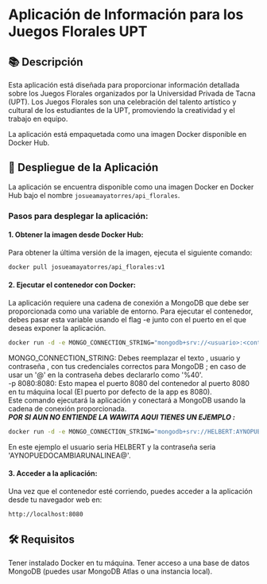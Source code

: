 # Aplicación de Información para los Juegos Florales UPT

## 📚 Descripción
Esta aplicación está diseñada para proporcionar información detallada sobre los Juegos Florales organizados por la Universidad Privada de Tacna (UPT). Los Juegos Florales son una celebración del talento artístico y cultural de los estudiantes de la UPT, promoviendo la creatividad y el trabajo en equipo.

La aplicación está empaquetada como una imagen Docker disponible en Docker Hub.

## 🚀 Despliegue de la Aplicación
La aplicación se encuentra disponible como una imagen Docker en Docker Hub bajo el nombre `josueamayatorres/api_florales`.

### Pasos para desplegar la aplicación:

#### 1. Obtener la imagen desde Docker Hub:
Para obtener la última versión de la imagen, ejecuta el siguiente comando:

```bash
docker pull josueamayatorres/api_florales:v1
```

#### 2. Ejecutar el contenedor con Docker:
La aplicación requiere una cadena de conexión a MongoDB que debe ser proporcionada como una variable de entorno. Para ejecutar el contenedor, debes pasar esta variable usando el flag -e junto con el puerto en el que deseas exponer la aplicación.

```bash
docker run -d -e MONGO_CONNECTION_STRING="mongodb+srv://<usuario>:<contraseña>@cluster0.ip0qn.mongodb.net/?retryWrites=true&w=majority&appName=Cluster0" -p 8080:8080 josueamayatorres/api_florales:v1
```
MONGO_CONNECTION_STRING: Debes reemplazar el texto , usuario y contraseña , con tus credenciales correctos para MongoDB ; en caso de usar un '@' en la contraseña debes declararlo como '%40'.  
-p 8080:8080: Esto mapea el puerto 8080 del contenedor al puerto 8080 en tu máquina local (El puerto por defecto de la app es 8080).  
Este comando ejecutará la aplicación y conectará a MongoDB usando la cadena de conexión proporcionada.  
___POR SI AUN NO ENTIENDE LA WAWITA AQUI TIENES UN EJEMPLO :___

```bash
docker run -d -e MONGO_CONNECTION_STRING="mongodb+srv://HELBERT:AYNOPUEDOCAMBIARUNALINEA%40@cluster0.ip0qn.mongodb.net/?retryWrites=true&w=majority&appName=Cluster0" -p 8080:8080 josueamayatorres/api_florales:v1
```
En este ejemplo el usuario seria HELBERT y la contraseña seria 'AYNOPUEDOCAMBIARUNALINEA@'.  
#### 3. Acceder a la aplicación:
Una vez que el contenedor esté corriendo, puedes acceder a la aplicación desde tu navegador web en:

```text
http://localhost:8080
```

## 🛠️ Requisitos
Tener instalado Docker en tu máquina.
Tener acceso a una base de datos MongoDB (puedes usar MongoDB Atlas o una instancia local).
